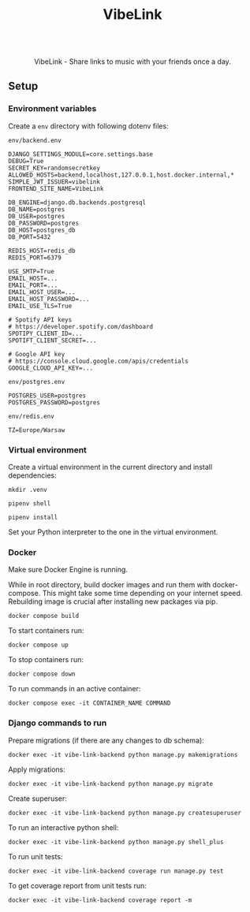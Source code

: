 <div align="center" style="padding-bottom: 20px;">
    <h1>VibeLink</h1>
    <img src="https://img.shields.io/badge/Python-14354C?style=for-the-badge&logo=python&logoColor=white" alt=""/>
    <img src="https://img.shields.io/badge/Django-092E20?style=for-the-badge&logo=django&logoColor=white" alt=""/>
    <img src="https://img.shields.io/badge/PostgreSQL-316192?style=for-the-badge&logo=postgresql&logoColor=white" alt=""/>
    <img src="https://img.shields.io/badge/Redis-%23DD0031.svg?&style=for-the-badge&logo=redis&logoColor=white" alt=""/>
    <img src="https://img.shields.io/badge/Docker-008FCC?style=for-the-badge&logo=docker&logoColor=white" alt=""/>
    <img src="https://img.shields.io/badge/Railway-%23000000.svg?&style=for-the-badge&logo=railway&logoColor=white" alt=""/>
</div>

<p align="center">VibeLink - Share links to music with your friends once a day.</p>

## Setup

### Environment variables

Create a `env` directory with following dotenv files:

`env/backend.env`

```dotenv
DJANGO_SETTINGS_MODULE=core.settings.base
DEBUG=True
SECRET_KEY=randomsecretkey
ALLOWED_HOSTS=backend,localhost,127.0.0.1,host.docker.internal,*
SIMPLE_JWT_ISSUER=vibelink
FRONTEND_SITE_NAME=VibeLink

DB_ENGINE=django.db.backends.postgresql
DB_NAME=postgres
DB_USER=postgres
DB_PASSWORD=postgres
DB_HOST=postgres_db
DB_PORT=5432

REDIS_HOST=redis_db
REDIS_PORT=6379

USE_SMTP=True
EMAIL_HOST=...
EMAIL_PORT=...
EMAIL_HOST_USER=...
EMAIL_HOST_PASSWORD=...
EMAIL_USE_TLS=True

# Spotify API keys
# https://developer.spotify.com/dashboard
SPOTIPY_CLIENT_ID=...
SPOTIFT_CLIENT_SECRET=...

# Google API key
# https://console.cloud.google.com/apis/credentials
GOOGLE_CLOUD_API_KEY=...
```

`env/postgres.env`

```dotenv
POSTGRES_USER=postgres
POSTGRES_PASSWORD=postgres
```

`env/redis.env`

```dotenv
TZ=Europe/Warsaw
```

### Virtual environment

Create a virtual environment in the current directory and install dependencies:

```shell script
mkdir .venv

pipenv shell

pipenv install
```

Set your Python interpreter to the one in the virtual environment.

### Docker

Make sure Docker Engine is running.

While in root directory, build docker images and run them with docker-compose. This might take some time depending on
your internet speed.
Rebuilding image is crucial after installing new packages via pip.

```shell
docker compose build
```

To start containers run:

```shell
docker compose up
```

To stop containers run:

```shell
docker compose down
```

To run commands in an active container:

```shell
docker compose exec -it CONTAINER_NAME COMMAND
```

### Django commands to run

Prepare migrations (if there are any changes to db schema):

```shell
docker exec -it vibe-link-backend python manage.py makemigrations
```

Apply migrations:

```shell
docker exec -it vibe-link-backend python manage.py migrate
```

Create superuser:

```shell
docker exec -it vibe-link-backend python manage.py createsuperuser
```

To run an interactive python shell:

```shell
docker exec -it vibe-link-backend python manage.py shell_plus
```

To run unit tests:

```shell
docker exec -it vibe-link-backend coverage run manage.py test
```

To get coverage report from unit tests run:

```shell
docker exec -it vibe-link-backend coverage report -m
```
